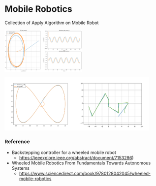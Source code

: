 # Mobile Robotics
 Collection of Apply Algorithm on Mobile Robot


<img src="/media/bstepctrl_result.png?raw=true" width="50%" height="50%">


<img src="/media/trajectory_tracking.png?raw=true" width="45%" height="45%"><img src="/media/line_tracking.png?raw=true" width="48.1%" height="48.1%">

### Reference
- Backstepping controller for a wheeled mobile robot 
    - https://ieeexplore.ieee.org/abstract/document/7153286)
- Wheeled Mobile Robotics From Fundamentals Towards Autonomous Systems 
    - https://www.sciencedirect.com/book/9780128042045/wheeled-mobile-robotics